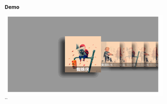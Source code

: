### Demo

<img src="coverflow.gif" />
`<Coverflow`
  `items={ items }`
  `style={ { margin: '0 auto', background: '#999' } }`
  `hasLabel boxWidth={ 500 } boxHeight={ 250 }`
  `itemWidth={ 120 } itemHeight={ 120 }`
`/>`
